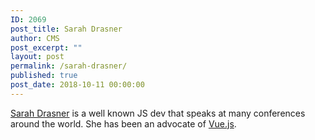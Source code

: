 ```yaml
---
ID: 2069
post_title: Sarah Drasner
author: CMS
post_excerpt: ""
layout: post
permalink: /sarah-drasner/
published: true
post_date: 2018-10-11 00:00:00
---
```

<a href="https://sarahdrasnerdesign.com/">Sarah Drasner</a> is a well known JS dev that speaks at many conferences around the world. She has been an advocate of <a href="https://vuejs.org/">Vue.js</a>.